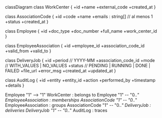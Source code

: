 classDiagram
  class WorkCenter {
    +id
    +name
    +external_code
    +created_at
  }

  class AssociationCode {
    +id
    +code
    +name
    +emails : string[]  // al menos 1
    +status
    +created_at
  }

  class Employee {
    +id
    +doc_type
    +doc_number
    +full_name
    +work_center_id
  }

  class EmployeeAssociation {
    +id
    +employee_id
    +association_code_id
    +valid_from
    +valid_to
  }

  class DeliveryJob {
    +id
    +period        // YYYY-MM
    +association_code_id
    +mode          // WITH_VALUES | NO_VALUES
    +status        // PENDING | RUNNING | DONE | FAILED
    +file_url
    +error_msg
    +created_at
    +updated_at
  }

  class AuditLog {
    +id
    +entity
    +entity_id
    +action
    +performed_by
    +timestamp
    +details
  }

  Employee "1" --> "1" WorkCenter : belongs to
  Employee "1" -- "0..*" EmployeeAssociation : memberships
  AssociationCode "1" -- "0..*" EmployeeAssociation : groups
  AssociationCode "1" -- "0..*" DeliveryJob : deliveries
  DeliveryJob "1" -- "0..*" AuditLog : traces
